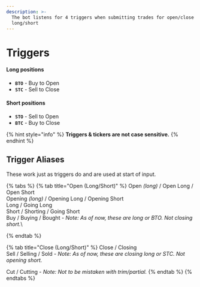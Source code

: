```yaml
---
description: >-
  The bot listens for 4 triggers when submitting trades for open/close &
  long/short
---
```


# Triggers

#### Long positions

* **`BTO`** - Buy to Open
* **`STC`** - Sell to Close

#### Short positions

* **`STO`** - Sell to Open
* **`BTC`** - Buy to Close

{% hint style="info" %}
**Triggers & tickers are not case sensitive.**&#x20;
{% endhint %}

## Trigger Aliases

These work just as triggers do and are used at start of input.

{% tabs %}
{% tab title="Open (Long/Short)" %}
Open _(long)_ / Open Long / Open Short\
Opening _(long)_ / Opening Long / Opening Short\
Long / Going Long\
Short / Shorting / Going Short\
Buy / Buying / Bought - _Note: As of now, these are long or BTO. Not closing short._\

{% endtab %}

{% tab title="Close (Long/Short)" %}
Close / Closing\
Sell / Selling / Sold - _Note: As of now, these are closing long or STC. Not opening short._&#x20;

Cut / Cutting - _Note: Not to be mistaken with trim/partial._&#x20;
{% endtab %}
{% endtabs %}
